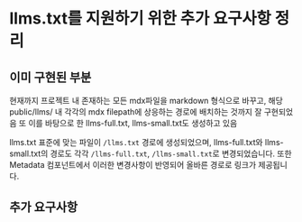 # llms.txt를 지원하기 위한 추가 요구사항 정리

## 이미 구현된 부분

현재까지 프로젝트 내 존재하는 모든 mdx파일을 markdown 형식으로 바꾸고, 해당 public/llms/ 내 각각의 mdx filepath에 상응하는 경로에 배치하는 것까지 잘 구현되었음
또 이를 바탕으로 한 llms-full.txt, llms-small.txt도 생성하고 있음

llms.txt 표준에 맞는 파일이 `/llms.txt` 경로에 생성되었으며, llms-full.txt와 llms-small.txt의 경로도 각각 `/llms-full.txt`, `/llms-small.txt`로 변경되었습니다. 또한 Metadata 컴포넌트에서 이러한 변경사항이 반영되어 올바른 경로로 링크가 제공됩니다.

## 추가 요구사항
